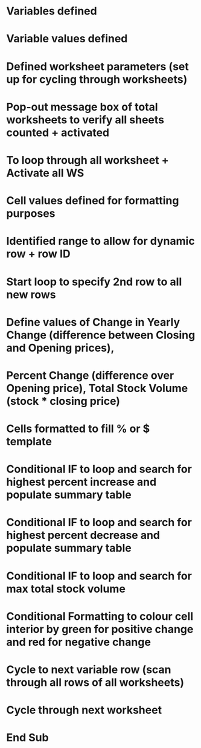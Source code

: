 # Variables defined 
# Variable values defined 
# Defined worksheet parameters (set up for cycling through worksheets)
# Pop-out message box of total worksheets to verify all sheets counted + activated 
# To loop through all worksheet + Activate all  WS 
# Cell values defined for formatting purposes 
# Identified range to allow for dynamic row + row ID 
# Start loop to specify 2nd row to all new rows 
# Define values of Change in Yearly Change (difference between Closing and Opening prices), 
# Percent Change (difference over Opening price), Total Stock Volume (stock * closing price)
# Cells formatted to fill % or $ template 
# Conditional IF to loop and search for highest percent increase and populate summary table 
# Conditional IF to loop and search for highest percent decrease and populate summary table 
# Conditional IF to loop and search for max total stock volume
# Conditional Formatting to colour cell interior by green for positive change and red for negative change 
# Cycle to next variable row (scan through all rows of all worksheets)
# Cycle through next worksheet 
# End Sub 
